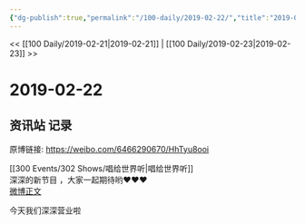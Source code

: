 ```yaml
---
{"dg-publish":true,"permalink":"/100-daily/2019-02-22/","title":"2019-02-22"}
---
```



<< [[100 Daily/2019-02-21\|2019-02-21]] | [[100 Daily/2019-02-23\|2019-02-23]] >>

# 2019-02-22

## 资讯站 记录

原博链接: https://weibo.com/6466290670/HhTyu8ooi

[[300 Events/302 Shows/唱给世界听\|唱给世界听]]  
深深的新节目 ，大家一起期待哟❤️❤️❤️  
[微博正文](https://weibo.com/detail/4342575651955247)

今天我们深深营业啦  
[](https://weibo.com/detail/4342646137277449)
